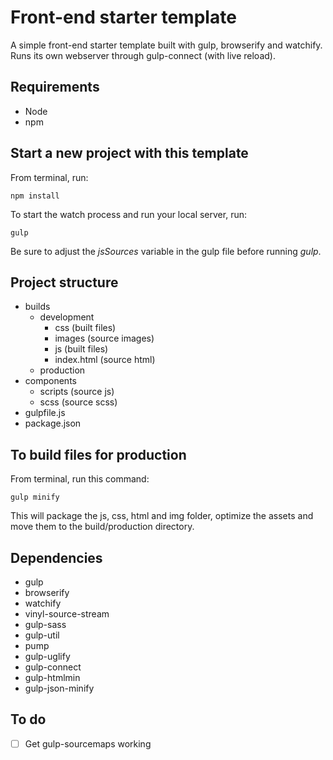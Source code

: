 # Front-end starter template
A simple front-end starter template built with gulp, browserify and watchify. Runs its own webserver through gulp-connect (with live reload).

## Requirements
* Node
* npm

## Start a new project with this template
From terminal, run:
```
npm install
```
To start the watch process and run your local server, run:
```
gulp
```
Be sure to adjust the *jsSources* variable in the gulp file before running _gulp_.

## Project structure
* builds
  * development
    * css (built files)
    * images (source images)
    * js (built files)
    * index.html (source html)
  * production
* components
  * scripts (source js)
  * scss (source scss)
* gulpfile.js
* package.json

## To build files for production
From terminal, run this command:
```
gulp minify
```
This will package the js, css, html and img folder, optimize the assets and move them to the build/production directory.

## Dependencies
* gulp
* browserify
* watchify
* vinyl-source-stream
* gulp-sass
* gulp-util
* pump
* gulp-uglify
* gulp-connect
* gulp-htmlmin
* gulp-json-minify

## To do
- [ ] Get gulp-sourcemaps working
